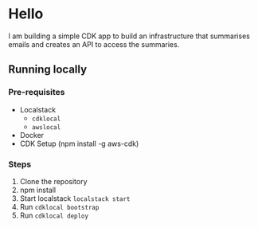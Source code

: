 # Hello

I am building a simple CDK app to build an infrastructure that summarises emails and creates an API to access the summaries.


## Running locally
### Pre-requisites
* Localstack
  * `cdklocal`
  * `awslocal`
* Docker
* CDK Setup (npm install -g aws-cdk)
  

### Steps
1. Clone the repository
2. npm install
3. Start localstack `localstack start`
4. Run `cdklocal bootstrap`
5. Run `cdklocal deploy`


